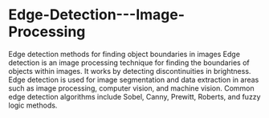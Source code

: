 # Edge-Detection---Image-Processing
Edge detection methods for finding object boundaries in images Edge detection is an image processing technique for finding the boundaries of objects within images. It works by detecting discontinuities in brightness. Edge detection is used for image segmentation and data extraction in areas such as image processing, computer vision, and machine vision.  Common edge detection algorithms include Sobel, Canny, Prewitt, Roberts, and fuzzy logic methods.
